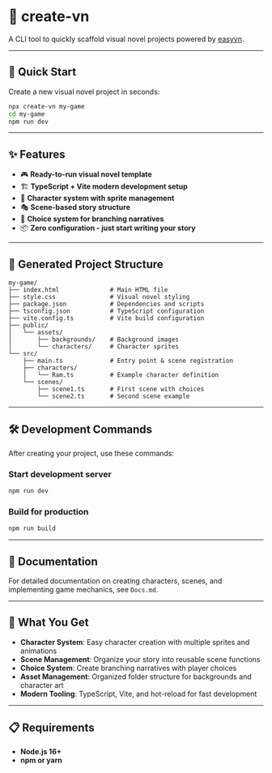 # 📖 create-vn

A CLI tool to quickly scaffold visual novel projects powered by [easyvn](https://github.com/Eshan276/easyvn).

---

## 🚀 Quick Start

Create a new visual novel project in seconds:

```bash
npx create-vn my-game
cd my-game
npm run dev
```

---

## ✨ Features

- 🎮 **Ready-to-run visual novel template**
- 🏗️ **TypeScript + Vite modern development setup**
- 🎨 **Character system with sprite management**
- 🎭 **Scene-based story structure**
- 💬 **Choice system for branching narratives**
- 📦 **Zero configuration - just start writing your story**

---

## 📁 Generated Project Structure

```
my-game/
├── index.html              # Main HTML file
├── style.css               # Visual novel styling
├── package.json            # Dependencies and scripts
├── tsconfig.json           # TypeScript configuration
├── vite.config.ts          # Vite build configuration
├── public/
│   └── assets/
│       ├── backgrounds/    # Background images
│       └── characters/     # Character sprites
└── src/
    ├── main.ts             # Entry point & scene registration
    ├── characters/
    │   └── Ram.ts          # Example character definition
    └── scenes/
        ├── scene1.ts       # First scene with choices
        └── scene2.ts       # Second scene example
```

---

## 🛠️ Development Commands

After creating your project, use these commands:

### Start development server
```bash
npm run dev
```

### Build for production
```bash
npm run build
```

---

## 📖 Documentation

For detailed documentation on creating characters, scenes, and implementing game mechanics, see `Docs.md`.

---

## 🎯 What You Get

- **Character System**: Easy character creation with multiple sprites and animations
- **Scene Management**: Organize your story into reusable scene functions
- **Choice System**: Create branching narratives with player choices
- **Asset Management**: Organized folder structure for backgrounds and character art
- **Modern Tooling**: TypeScript, Vite, and hot-reload for fast development

---

## 📋 Requirements

- **Node.js 16+**
- **npm or yarn**
